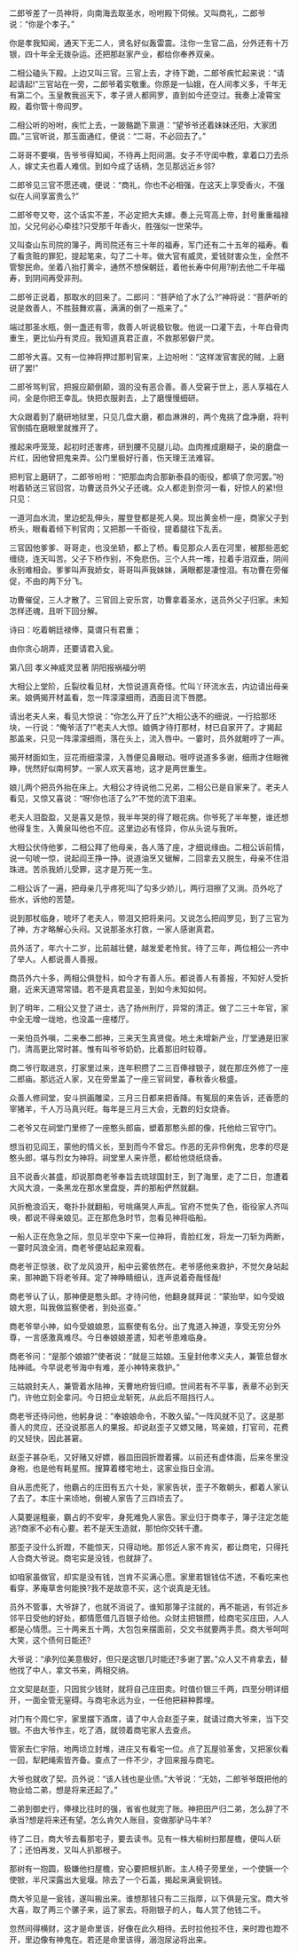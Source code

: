 <!-- { "loadSidebar": true } -->
二郎爷差了一员神将，向南海去取圣水，吩咐殿下伺候。又叫商礼，二郎爷说：“你是个孝子。”

你是孝我知闻，通天下无二人，贤名好似轰雷震。注你一生官二品，分外还有十万银，四十年全无拨杂运。还把那赵家产业，都给你奉养双亲。

二相公磕头下殿。上边又叫三官。三官上去，才待下跪，二郎爷疾忙起来说：“请起请起!”三官站在一旁，二郎爷着实敬重。你原是一仙娥，在人间孝义多，千年无有第二个。玉皇教我巡天下，孝子贤人都网罗，直到如今还空过。我奏上凌霄宝殿，着你管十帝阎罗。

二相公听的吩咐，疾忙上去，一跛骼跪下禀道：“望爷爷还着妹妹还阳，大家团圆。”三官听说，那玉面通红，便说：“二哥，不必回去了。”

二哥哥不要嗔，告爷爷得知闻，不待再上阳间溷。女子不守闺中教，拿着口刀去杀人，嫁丈夫也着人难信。到如今成了话柄，怎见那远近乡邻?

二郎爷见三官不愿还魂，便说：“商礼，你也不必相强，在这天上享受香火，不强似在人间享富贵么?”

二郎爷夸又夸，这个话实不差，不必定把大夫嫁。奏上元穹高上帝，封号重重福禄加，父兄何必心牵挂?只受那千年香火，胜强似一世荣华。

又叫查山东司院的簿子，两司院还有三十年的福寿，军门还有二十五年的福寿。看了看贪赃的罪犯，提起笔来，勾了二十年。做大官有威灵，爱钱财害众生，全然不管黎民命。坐着八抬打黄伞，通然不想保朝廷，着他长寿中何用?削去他二千年福寿，到阴间再受非刑。

二郎爷正说着，那取水的回来了。二郎问：“菩萨给了水了么?”神将说：“菩萨听的说是救善人，不胜鼓舞欢喜，满满的倒了一瓶来了。”

端过那圣水瓶，倒一盏还有零，救善人听说极钦敬。他说一口灌下去，十年白骨肉重生，更比仙丹有灵应。我知道真君正直，不救那邪僻尸灵。

二郎爷大喜。又有一位神将押过那判官来，上边吩咐：“这样泼官害民的贼，上磨研了罢!”

二郎爷骂判官，把报应颠倒颠，涸的没有恶合善。善人受窘于世上，恶人享福在人间，全是你把王幸乱。快把衣服剥去，上了磨慢慢细研。

大众跟着到了磨研地狱里，只见几盘大磨，都血淋淋的，两个鬼挑了盘净磨，将判官倒插在磨眼里就推开了。

推起来呼笼笼，起初时还害疼，研到腰不见腿儿动。血肉推成磨糊子，染的磨盘一片红，因他曾把鬼来弄。公门里极好行善，伤天理王法难容。

把判官上磨研了，二郎爷吩咐：“把那血肉合那新泰县的衙役，都填了奈河罢。”吩咐着轿送三官回宫，功曹送员外父子还魂。众人都走到奈河一看，好惊人的紧!但只见：

一道河血水流，里边蛇乱伸头，腥登登都是死人臭。现出黄金桥一座，商家父子到桥头，眼看着倾下判官肉；又把那一千衙役，提着腿往下乱丢。

三官因他爹爹、哥哥走，也没坐轿，都上了桥。看见那众人丢在河里，被那些恶蛇缠绕，连天叫苦。父子下桥作别，不免悲伤。三个人共一堆，拉着手泪双垂，阴间永别难相会。爹爹叫声我娇女，哥哥叫声我妹妹，满眼都是凄惶泪。有功曹在旁催促，不由的两下分飞。

功曹催促，三人才散了。三官回上安乐宫，功曹拿着圣水，送员外父子归家。未知怎样还魂，且听下回分解。

诗曰：吃着朝廷禄俸，莫谓只有君重；

由你贪心胡弄，还要请君入瓮。

第八回  孝义神威灵显著  阴阳报祸福分明

大相公上堂阶，丘裂纹看见材，大惊说道真奇怪。忙叫丫环流水去，内边请出母亲来。娘俩揭开材盖看，忽一阵濛濛细雨，洒面目流下唇腮。

请出老夫人来，看见大惊说：“你怎么开了丘?”大相公迭不的细说，一行拾那坯块，一行说：“俺爷活了!”老夫人大惊。娘俩才待打那材，材已自家开了。才揭起那盖来，只见一阵濛濛细雨，落在头上，流入唇中。一霎时，员外就睚哼了一声。

揭开材面如生，豆花雨细濛濛，入唇便见鼻眼动。啀哼说道多多谢，细雨才住眼微睁，恍然好似南柯梦。一家人欢天喜地，这才是两世重生。

娘儿两个把员外抬在床上。大相公才待说他二兄弟，二相公已是自家来了。老夫人看见，又惊又喜说：“呀!你也活了么?”不觉的流下泪来。

老夫人泪盈盈，又是喜又是惊，我半年哭的得了眼花病。你爷死了半年整，谁还想他得复生，入黄泉叫他也不应。这里边必有怪异，你从头说与我听。

大相公伏侍他爹，二相公拜了他母亲，各人落了座，才细说缘由。二相公诉前情，说一句唬一惊，说起阎王挣一挣。说道油烹又锯解，二回拿去又脱生，母亲不住泪珠进。苦杀我娇儿受罪，这才是万死一生。

二相公诉了一遍，把母亲几乎疼死!叫了勾多少娇儿，两行泪擦了又淌。员外吃了些水，诉他的苦楚。

说到那杖临身，唬坏了老夫人，带泪又把将来问。又说怎么把阎罗见，到了三官为了神，方才略解心头闷。又说那圣水打救，一家人感谢真君。

员外活了，年六十二岁，比前越壮健，越发爱老怜贫。待了三年，两位相公一齐中了举人。人都说善人善报。

商员外六十多，两相公俱登科，如今才有善人乐。都说善人有善报，不知好人受折磨，近来天道常常错。若不是真君显圣，到如今未知如何。

到了明年，二相公又登了进士，选了扬州刑厅，异常的清正。做了二三十年官，家中全无增一垅地，也没盖一座楼厅。

一来怕员外嗔，二来奉二郎神，三来天生真贤俊。地土未增新产业，厅堂通是旧家门，清高更比常时甚。惟有叫爷爷奶奶，比着那旧时较尊。

商二爷行取进京，打家里过来，连年积攒了二三百俸禄银子，就在那庄外修了一座二郎庙。那远近人家，又在旁里盖了一座三官祠堂，春秋香火极盛。

众善人修祠堂，安斗拱画雕梁，三月三日都来把香降。有冤屈的来告诉，还香愿的宰猪羊，千人万马真兴旺。每年是三月三大会，无数的妇女烧香。

二老爷又在祠堂门里修了一座憨头郎庙，塑着那憨头郎的像，托他给三官守门。

想当初见阎王，蒙他的情义长，至到而今不曾忘。作恶的无非伶俐鬼，忠孝的尽是憨头郎，堪与烈女为神将。祠堂里人来许愿，都给他烧纸烧香。

且不说香火甚盛，却说那商老爷奉旨去琉球国封王，到了海里，走了二日，忽遭着大风大浪，一条黑龙在那水里盘旋，弄的那船俨然就翻。

风折桅浪滔天，奄扑扑就翻船，号咷痛哭人声乱。官府不觉失了色，衙役家人齐叫唤，都说不得亲娘见。正在那危急时节，忽看见神将临船。

一船人正在危急之际，忽见半空中下来一位神将，青脸红发，将龙一刀斩为两断，一霎时风浪全消，商老爷便站起来观看。

商老爷正惊骇，砍了龙风浪开，船中云雾依然在。老爷感他来救护，不觉欠身站起来，那神跪下将老爷拜。定了神睁睛细认，连声说着奇哉怪哉!

商老爷认了认，那神便是憨头郎。才待问他，他翻身就拜说：“蒙抬举，如今受娘娘大恩，叫我做监察使者，到处巡查。”

商老爷举小神，如今受娘娘恩，监察使有名分。出了鬼道入神道，享受无穷分外尊，一言感激真难尽。今日奉娘娘差遣，知老爷患难临身。

商老爷问：“是那个娘娘?”使者说：“就是三姑娘。玉皇封他孝义夫人，兼管总督水陆神祗。今早说老爷海中有难，差小神特来救护。”

三姑娘封夫人，兼管着水陆神，天曹地府皆归顺。世间若有不平事，表章不必到天门，许他立刻全拿问。今日把业龙斩死，从此后不阻挡行人。

商老爷还待问他，他躬身说：“奉娘娘命令，不敢久留。”一阵风就不见了。这是那善人的灵应，还没说那恶人的果报。却说赵歪子又嫖又赌，骂亲娘，打官司，花费的又轻快，因此甚窘。

赵歪子甚杂毛，又好赌又好嫖，器皿田园折蹬着撂。以前还有虚体面，后来冬里没身袍，也是他有耗星照。搜算着楼宅地土，这家业指日全消。

自从恶虎死了，他霸占的庄田有五六十处，家家告状，歪子不敢朝头，都着人家认了去了。本庄十来顷地，倒被人家告了三四顷去了。

人莫要逞粗豪，霸占的不安牢，身死难免人家告。家业归于商孝子，簿子注定怎能逃?商家不必有心要。若不是天生造就，那怕你交转千遭。

那歪子没什么折蹬，不能惊天，只得动地。那邻近人家不肯买，都让商宅，只得托人合商大爷说。商宅实是没钱，也就辞了。

如咱家虽做官，却实是没有钱，岂肯不买满心愿。家里若银钱估不透，不看吃来也看穿，茅庵草舍何能换?我不是故意不买，这个说真是无钱。

员外不管事，大爷辞了，也就不消说了。谁知那簿子注就的，再不能逃，有邻近乡邻平日受他的好处，都情愿借几百银子给他。众财主把银攒，给商宅买庄田，人人都是心情愿。三十两来五十两，大包包来摆面前，交文书就要两手贯。商大爷呵呵大笑，这个债何日能还?

大爷说：“承列位美意极好，但只是这银几时能还?多谢了罢。”众人又不肯拿去，替他找了中人，拿文书来，两相交纳。

立文契是赵歪，只因贫少钱财，就将自己庄田卖。时值价银三千两，四至分明详细开，一面全管无窒碍。与商宅永远为业，一任他把耕种葬埋。

对门有个周仁宇，家里摆下酒席，请了中人合赵歪子来，就请过商大爷来，当下交银。不由大爷作主，吃了酒，就领着商宅家人去查点。

管家去仁宇陪，地两顷立封堆，进庄又有看宅一位。点了瓦屋验革舍，又把家伙看一回，犁耙绳索皆齐备。查点了一件不少，才回来报与商宅。

大爷也就收了契。员外说：“该人钱也是业债。”大爷说：“无妨，二郎爷爷既把他的物业给二弟，想是将来还起了。”

二弟到御史行，俸禄比往时的强，省省也就完了账。神把田产归二弟，怎么辞了不承当?想是将来还有望。怎么肯欠人账目，变做那驴马牛羊?

待了二日，商大爷去看那宅子，要去读书。见有一株大榆树扫那屋檐，便叫人斫了；还怕再发，又叫人扒那根子。

那树有一抱圆，极嫌他扫屋檐，安心要把根扒断。主人椅子旁里坐，一个使镢一个使锨，半尺深露出大瓮堰。除去了一个石盖，揭起来满瓮铜钱。

商大爷见是一瓮钱，遂叫搬出来。谁想那钱只有二三指厚，以下俱是元宝。商大爷大喜，取了两三个骡子来，运了家去。将刚银子的人，每人赏了他钱二千。

忽然间得横财，这才是命里该，好像在此久相待。去时拉他拉不住，来时蹬也蹬不开，里边像有神鬼在。若还是命里该得，溺泡尿泌将出来。

